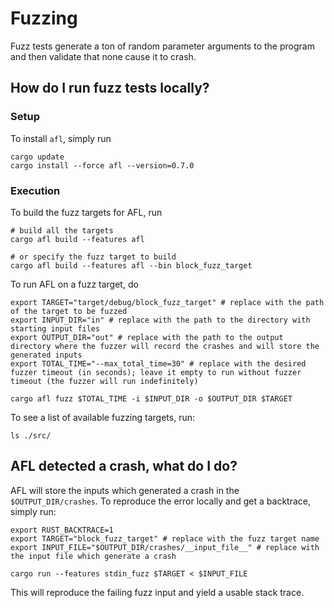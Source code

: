 # Fuzzing

Fuzz tests generate a ton of random parameter arguments to the program and then validate that none cause it to crash.

## How do I run fuzz tests locally?

### Setup

To install `afl`, simply run

```shell
cargo update
cargo install --force afl --version=0.7.0
```

### Execution

To build the fuzz targets for AFL, run
```shell
# build all the targets
cargo afl build --features afl

# or specify the fuzz target to build
cargo afl build --features afl --bin block_fuzz_target
```

To run AFL on a fuzz target, do

```shell
export TARGET="target/debug/block_fuzz_target" # replace with the path of the target to be fuzzed
export INPUT_DIR="in" # replace with the path to the directory with starting input files
export OUTPUT_DIR="out" # replace with the path to the output directory where the fuzzer will record the crashes and will store the generated inputs
export TOTAL_TIME="--max_total_time=30" # replace with the desired fuzzer timeout (in seconds); leave it empty to run without fuzzer timeout (the fuzzer will run indefinitely)

cargo afl fuzz $TOTAL_TIME -i $INPUT_DIR -o $OUTPUT_DIR $TARGET
```

To see a list of available fuzzing targets, run:

```shell
ls ./src/
```

## AFL detected a crash, what do I do?

AFL will store the inputs which generated a crash in the `$OUTPUT_DIR/crashes`. To reproduce the error locally and get a backtrace, simply run:


```shell
export RUST_BACKTRACE=1
export TARGET="block_fuzz_target" # replace with the fuzz target name
export INPUT_FILE="$OUTPUT_DIR/crashes/__input_file__" # replace with the input file which generate a crash

cargo run --features stdin_fuzz $TARGET < $INPUT_FILE
```

This will reproduce the failing fuzz input and yield a usable stack trace.
